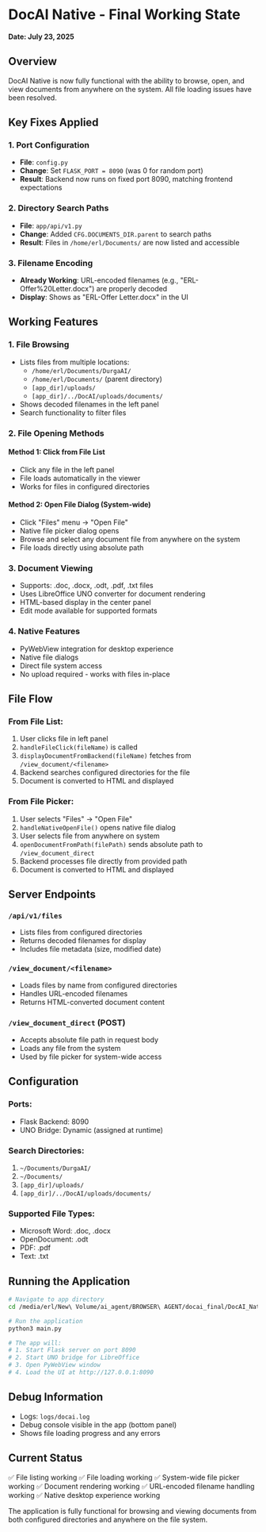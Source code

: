 # DocAI Native - Final Working State
**Date: July 23, 2025**

## Overview
DocAI Native is now fully functional with the ability to browse, open, and view documents from anywhere on the system. All file loading issues have been resolved.

## Key Fixes Applied

### 1. Port Configuration
- **File**: `config.py`
- **Change**: Set `FLASK_PORT = 8090` (was 0 for random port)
- **Result**: Backend now runs on fixed port 8090, matching frontend expectations

### 2. Directory Search Paths
- **File**: `app/api/v1.py`
- **Change**: Added `CFG.DOCUMENTS_DIR.parent` to search paths
- **Result**: Files in `/home/erl/Documents/` are now listed and accessible

### 3. Filename Encoding
- **Already Working**: URL-encoded filenames (e.g., "ERL-Offer%20Letter.docx") are properly decoded
- **Display**: Shows as "ERL-Offer Letter.docx" in the UI

## Working Features

### 1. File Browsing
- Lists files from multiple locations:
  - `/home/erl/Documents/DurgaAI/`
  - `/home/erl/Documents/` (parent directory)
  - `[app_dir]/uploads/`
  - `[app_dir]/../DocAI/uploads/documents/`
- Shows decoded filenames in the left panel
- Search functionality to filter files

### 2. File Opening Methods

#### Method 1: Click from File List
- Click any file in the left panel
- File loads automatically in the viewer
- Works for files in configured directories

#### Method 2: Open File Dialog (System-wide)
- Click "Files" menu → "Open File"
- Native file picker dialog opens
- Browse and select any document file from anywhere on the system
- File loads directly using absolute path

### 3. Document Viewing
- Supports: .doc, .docx, .odt, .pdf, .txt files
- Uses LibreOffice UNO converter for document rendering
- HTML-based display in the center panel
- Edit mode available for supported formats

### 4. Native Features
- PyWebView integration for desktop experience
- Native file dialogs
- Direct file system access
- No upload required - works with files in-place

## File Flow

### From File List:
1. User clicks file in left panel
2. `handleFileClick(fileName)` is called
3. `displayDocumentFromBackend(fileName)` fetches from `/view_document/<filename>`
4. Backend searches configured directories for the file
5. Document is converted to HTML and displayed

### From File Picker:
1. User selects "Files" → "Open File"
2. `handleNativeOpenFile()` opens native file dialog
3. User selects file from anywhere on system
4. `openDocumentFromPath(filePath)` sends absolute path to `/view_document_direct`
5. Backend processes file directly from provided path
6. Document is converted to HTML and displayed

## Server Endpoints

### `/api/v1/files`
- Lists files from configured directories
- Returns decoded filenames for display
- Includes file metadata (size, modified date)

### `/view_document/<filename>`
- Loads files by name from configured directories
- Handles URL-encoded filenames
- Returns HTML-converted document content

### `/view_document_direct` (POST)
- Accepts absolute file path in request body
- Loads any file from the system
- Used by file picker for system-wide access

## Configuration

### Ports:
- Flask Backend: 8090
- UNO Bridge: Dynamic (assigned at runtime)

### Search Directories:
1. `~/Documents/DurgaAI/`
2. `~/Documents/`
3. `[app_dir]/uploads/`
4. `[app_dir]/../DocAI/uploads/documents/`

### Supported File Types:
- Microsoft Word: .doc, .docx
- OpenDocument: .odt
- PDF: .pdf
- Text: .txt

## Running the Application

```bash
# Navigate to app directory
cd /media/erl/New\ Volume/ai_agent/BROWSER\ AGENT/docai_final/DocAI_Native

# Run the application
python3 main.py

# The app will:
# 1. Start Flask server on port 8090
# 2. Start UNO bridge for LibreOffice
# 3. Open PyWebView window
# 4. Load the UI at http://127.0.0.1:8090
```

## Debug Information
- Logs: `logs/docai.log`
- Debug console visible in the app (bottom panel)
- Shows file loading progress and any errors

## Current Status
✅ File listing working
✅ File loading working
✅ System-wide file picker working
✅ Document rendering working
✅ URL-encoded filename handling working
✅ Native desktop experience working

The application is fully functional for browsing and viewing documents from both configured directories and anywhere on the file system.